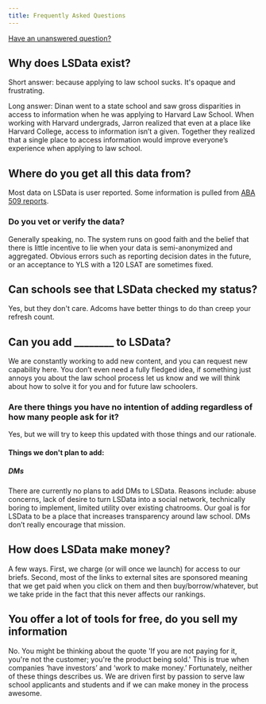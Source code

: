 ```yaml
---
title: Frequently Asked Questions
---
```


[Have an unanswered question?](https://forms.gle/7ML5398xeCyNJYvE8)

## Why does LSData exist?
Short answer: because applying to law school sucks. It's opaque and frustrating.

Long answer: Dinan went to a state school and saw gross disparities in access to information when he was applying to Harvard Law School. When working with Harvard undergrads, Jarron realized that even at a place like Harvard College, access to information isn’t a given. Together they realized that a single place to access information would improve everyone’s experience when applying to law school.

## Where do you get all this data from?
Most data on LSData is user reported. Some information is pulled from [ABA 509 reports](/terminology#aba-509-report).

### Do you vet or verify the data?
Generally speaking, no. The system runs on good faith and the belief that there is little incentive to lie when your data is semi-anonymized and aggregated. Obvious errors such as reporting decision dates in the future, or an acceptance to YLS with a 120 LSAT are sometimes fixed.

## Can schools see that LSData checked my status?
Yes, but they don't care. Adcoms have better things to do than creep your refresh count.

## Can you add ________ to LSData?
We are constantly working to add new content, and you can request new capability here. You don’t even need a fully fledged idea, if something just annoys you about the law school process let us know and we will think about how to solve it for you and for future law schoolers. 

### Are there things you have no intention of adding regardless of how many people ask for it?
Yes, but we will try to keep this updated with those things and our rationale.

#### Things we don't plan to add:
##### DMs
There are currently no plans to add DMs to LSData. Reasons include: abuse concerns, lack of desire to turn LSData into a social network, technically boring to implement, limited utility over existing chatrooms. Our goal is for LSData to be a place that increases transparency around law school. DMs don’t really encourage that mission. 

## How does LSData make money?
A few ways. First, we charge (or will once we launch) for access to our briefs. Second, most of the links to external sites are sponsored meaning that we get paid when you click on them and then buy/borrow/whatever, but we take pride in the fact that this never affects our rankings. 

## You offer a lot of tools for free, do you sell my information
No. You might be thinking about the quote 'If you are not paying for it, you're not the customer; you're the product being sold.' This is true when companies ‘have investors’ and ‘work to make money.’ Fortunately, neither of these things describes us. We are driven first by passion to serve law school applicants and students and if we can make money in the process awesome.